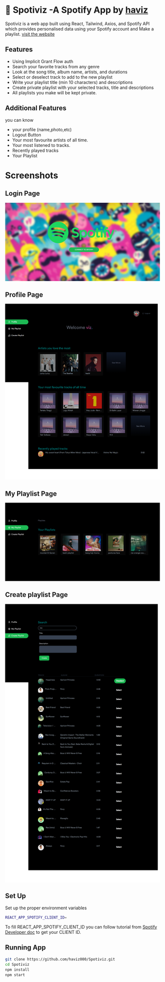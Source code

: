 
# 🎵 Spotiviz -A Spotify App by [haviz](https://www.linkedin.com/in/haviz-tasmara/)

Spotiviz is a  web app built using React, Tailwind, Axios, and Spotify API which provides personalised data using your Spotify account and Make a playlist. [visit the website]()

## Features
- Using Implicit Grant Flow auth
- Search your favorite tracks from any genre
- Look at the song title, album name, artists, and durations
- Select or deselect track to add to the new playlist
- Write your playlist title (min 10 characters) and descriptions
- Create private playlist with your selected tracks, title and descriptions
- All playlists you make will be kept private.

## Additional Features
you can know
- your profile (name,photo,etc) 
- Logout Button
- Your most favourite artists of all time.
- Your most listened to tracks.
- Recently played tracks
- Your Playlist

# Screenshots
## Login Page

![Login](public/img/auth.png)

## Profile Page

![Profile](public/img/profile.png)

## My Playlist Page

![myplaylist](public/img/myplaylist.png)

## Create playlist Page

![createplaylist](public/img/create.png)

## Set Up
Set up the proper environment variables

```bash
REACT_APP_SPOTIFY_CLIENT_ID= 
```
To fill REACT_APP_SPOTIFY_CLIENT_ID you can follow tutorial from [Spotify Developer doc](https://developer.spotify.com/documentation/general/guides/authorization/app-settings/) to get your CLIENT ID.

## Running App

```bash
git clone https://github.com/haviz000/Spotiviz.git
cd Spotiviz
npm install
npm start
```
